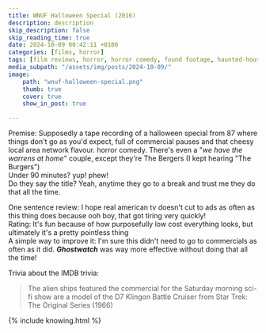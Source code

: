 ```yaml
---
title: WNUF Halloween Special (2016)
description: description
skip_description: false
skip_reading_time: true
date: 2024-10-09 00:42:11 +0100
categories: [films, horror]
tags: [film reviews, horror, horror comedy, found footage, haunted-housesploitation, spooktober 2024]
media_subpath: "/assets/img/posts/2024-10-09/"
image:
    path: "wnuf-halloween-special.png"
    thumb: true
    cover: true
    show_in_post: true

---
```

<span class="reviewsection">Premise:</span> Supposedly a tape recording of a halloween special from 87 where things don't go as you'd expect, full of commercial pauses and that cheesy local area network flavour. horror comedy. There's even a "*we have the warrens at home*" couple, except they're The Bergers (I kept hearing "The Burgers")<br/>
<span class="reviewsection">Under 90 minutes?</span> yup! phew!<br/>
<span class="reviewsection">Do they say the title?</span> Yeah, anytime they go to a break and trust me they do that all the time.

<span class="reviewsection">One sentence review:</span> I hope real american tv doesn't cut to ads as often as this thing does because ooh boy, that got tiring very quickly!<br/>
<span class="reviewsection">Rating:</span> It's fun because of how purposefully low cost everything looks, but ultimately it's a pretty pointless thing<br/>
<span class="reviewsection">A simple way to improve it:</span> I'm sure this didn't need to go to commercials as often as it did. ***Ghostwatch*** was way more effective without doing that all the time!

<span class="reviewsection">Trivia about the IMDB trivia:</span>
> The alien ships featured the commercial for the Saturday morning sci-fi show are a model of the D7 Klingon Battle Cruiser from Star Trek: The Original Series (1966)

{% include knowing.html %}